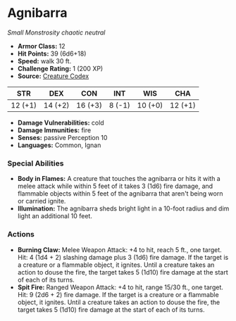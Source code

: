 # Agnibarra

*Small* *Monstrosity* *chaotic neutral*

- **Armor Class:** 12
- **Hit Points:** 39 (6d6+18)
- **Speed:** walk 30 ft.
- **Challenge Rating:** 1 (200 XP)
- **Source:** [Creature Codex](https://koboldpress.com/kpstore/product/creature-codex-for-5th-edition-dnd/)

| STR | DEX | CON | INT | WIS | CHA |
| --- | --- | --- | --- | --- | --- |
| 12 (+1) | 14 (+2) | 16 (+3) | 8 (-1) | 10 (+0) | 12 (+1) |

- **Damage Vulnerabilities:** cold
- **Damage Immunities:** fire
- **Senses:** passive Perception 10
- **Languages:** Common, Ignan
### Special Abilities
- **Body in Flames:** A creature that touches the agnibarra or hits it with a melee attack while within 5 feet of it takes 3 (1d6) fire damage, and flammable objects within 5 feet of the agnibarra that aren't being worn or carried ignite.
- **Illumination:** The agnibarra sheds bright light in a 10-foot radius and dim light an additional 10 feet.
### Actions
- **Burning Claw:** Melee Weapon Attack: +4 to hit, reach 5 ft., one target. Hit: 4 (1d4 + 2) slashing damage plus 3 (1d6) fire damage. If the target is a creature or a flammable object, it ignites. Until a creature takes an action to douse the fire, the target takes 5 (1d10) fire damage at the start of each of its turns.
- **Spit Fire:** Ranged Weapon Attack: +4 to hit, range 15/30 ft., one target. Hit: 9 (2d6 + 2) fire damage. If the target is a creature or a flammable object, it ignites. Until a creature takes an action to douse the fire, the target takes 5 (1d10) fire damage at the start of each of its turns.
